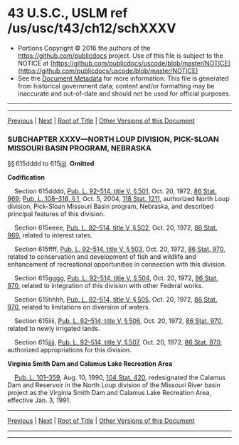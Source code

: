 ---
---

# 43 U.S.C., USLM ref /us/usc/t43/ch12/schXXXV

* Portions Copyright © 2016 the authors of the https://github.com/publicdocs project.
  Use of this file is subject to the NOTICE at [https://github.com/publicdocs/uscode/blob/master/NOTICE](https://github.com/publicdocs/uscode/blob/master/NOTICE)
* See the [Document Metadata](././../../../../..//README.md) for more information.
  This file is generated from historical government data; content and/or formatting may be inaccurate and out-of-date and should not be used for official purposes.

----------
----------

[Previous](./../../../../..//us/usc/t43/ch12/schXXXIV/m__us_usc_t43_ch12_schXXXIV.md) | [Next](./../../../../..//us/usc/t43/ch12/schXXXVI/m__us_usc_t43_ch12_schXXXVI.md) | [Root of Title](./../../../../../) | [Other Versions of this Document](https://publicdocs.github.io/go/links?ns=uslm&ref=%2Fus%2Fusc%2Ft43%2Fch12%2FschXXXV)

### SUBCHAPTER XXXV—NORTH LOUP DIVISION, PICK-SLOAN MISSOURI BASIN PROGRAM, NEBRASKA

§§ 615dddd to 615jjjj. __Omitted__ 

 __Codification__ 

    Section 615dddd, [Pub. L. 92–514, title V, § 501][/us/pl/92/514/s501], Oct. 20, 1972, [86 Stat. 969][/us/stat/86/969]; [Pub. L. 108–318, § 1][/us/pl/108/318/s1], Oct. 5, 2004, [118 Stat. 1211][/us/stat/118/1211], authorized North Loup division, Pick-Sloan Missouri Basin program, Nebraska, and described principal features of this division.

    Section 615eeee, [Pub. L. 92–514, title V, § 502][/us/pl/92/514/s502], Oct. 20, 1972, [86 Stat. 969][/us/stat/86/969], related to interest rates.

    Section 615ffff, [Pub. L. 92–514, title V, § 503][/us/pl/92/514/s503], Oct. 20, 1972, [86 Stat. 970][/us/stat/86/970], related to conservation and development of fish and wildlife and enhancement of recreational opportunities in connection with this division.

    Section 615gggg, [Pub. L. 92–514, title V, § 504][/us/pl/92/514/s504], Oct. 20, 1972, [86 Stat. 970][/us/stat/86/970], related to integration of this division with other Federal works.

    Section 615hhhh, [Pub. L. 92–514, title V, § 505][/us/pl/92/514/s505], Oct. 20, 1972, [86 Stat. 970][/us/stat/86/970], related to limitations on diversion of waters.

    Section 615iiii, [Pub. L. 92–514, title V, § 506][/us/pl/92/514/s506], Oct. 20, 1972, [86 Stat. 970][/us/stat/86/970], related to newly irrigated lands.

    Section 615jjjj, [Pub. L. 92–514, title V, § 507][/us/pl/92/514/s507], Oct. 20, 1972, [86 Stat. 970][/us/stat/86/970], authorized appropriations for this division.

 __Virginia Smith Dam and Calamus Lake Recreation Area__ 

    [Pub. L. 101–359][/us/pl/101/359], Aug. 10, 1990, [104 Stat. 420][/us/stat/104/420], redesignated the Calamus Dam and Reservoir in the North Loup division of the Missouri River basin project as the Virginia Smith Dam and Calamus Lake Recreation Area, effective Jan. 3, 1991.

----------

[Previous](./../../../../..//us/usc/t43/ch12/schXXXIV/m__us_usc_t43_ch12_schXXXIV.md) | [Next](./../../../../..//us/usc/t43/ch12/schXXXVI/m__us_usc_t43_ch12_schXXXVI.md) | [Root of Title](./../../../../../) | [Other Versions of this Document](https://publicdocs.github.io/go/links?ns=uslm&ref=%2Fus%2Fusc%2Ft43%2Fch12%2FschXXXV)

----------
----------

[/us/pl/92/514/s501]: https://publicdocs.github.io/go/links?ns=uslm&ref=%2Fus%2Fpl%2F92%2F514%2Fs501
[/us/stat/86/969]: https://publicdocs.github.io/go/links?ns=uslm&ref=%2Fus%2Fstat%2F86%2F969
[/us/pl/108/318/s1]: https://publicdocs.github.io/go/links?ns=uslm&ref=%2Fus%2Fpl%2F108%2F318%2Fs1
[/us/stat/118/1211]: https://publicdocs.github.io/go/links?ns=uslm&ref=%2Fus%2Fstat%2F118%2F1211
[/us/pl/92/514/s502]: https://publicdocs.github.io/go/links?ns=uslm&ref=%2Fus%2Fpl%2F92%2F514%2Fs502
[/us/stat/86/969]: https://publicdocs.github.io/go/links?ns=uslm&ref=%2Fus%2Fstat%2F86%2F969
[/us/pl/92/514/s503]: https://publicdocs.github.io/go/links?ns=uslm&ref=%2Fus%2Fpl%2F92%2F514%2Fs503
[/us/stat/86/970]: https://publicdocs.github.io/go/links?ns=uslm&ref=%2Fus%2Fstat%2F86%2F970
[/us/pl/92/514/s504]: https://publicdocs.github.io/go/links?ns=uslm&ref=%2Fus%2Fpl%2F92%2F514%2Fs504
[/us/stat/86/970]: https://publicdocs.github.io/go/links?ns=uslm&ref=%2Fus%2Fstat%2F86%2F970
[/us/pl/92/514/s505]: https://publicdocs.github.io/go/links?ns=uslm&ref=%2Fus%2Fpl%2F92%2F514%2Fs505
[/us/stat/86/970]: https://publicdocs.github.io/go/links?ns=uslm&ref=%2Fus%2Fstat%2F86%2F970
[/us/pl/92/514/s506]: https://publicdocs.github.io/go/links?ns=uslm&ref=%2Fus%2Fpl%2F92%2F514%2Fs506
[/us/stat/86/970]: https://publicdocs.github.io/go/links?ns=uslm&ref=%2Fus%2Fstat%2F86%2F970
[/us/pl/92/514/s507]: https://publicdocs.github.io/go/links?ns=uslm&ref=%2Fus%2Fpl%2F92%2F514%2Fs507
[/us/stat/86/970]: https://publicdocs.github.io/go/links?ns=uslm&ref=%2Fus%2Fstat%2F86%2F970
[/us/pl/101/359]: https://publicdocs.github.io/go/links?ns=uslm&ref=%2Fus%2Fpl%2F101%2F359
[/us/stat/104/420]: https://publicdocs.github.io/go/links?ns=uslm&ref=%2Fus%2Fstat%2F104%2F420


